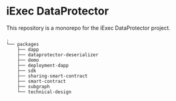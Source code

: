 # iExec DataProtector

This repository is a monorepo for the iExec DataProtector project.

```
.
└── packages
    ├── dapp
    ├── dataprotector-deserializer
    ├── demo
    ├── deployment-dapp
    ├── sdk
    ├── sharing-smart-contract
    ├── smart-contract
    ├── subgraph
    └── technical-design
```

